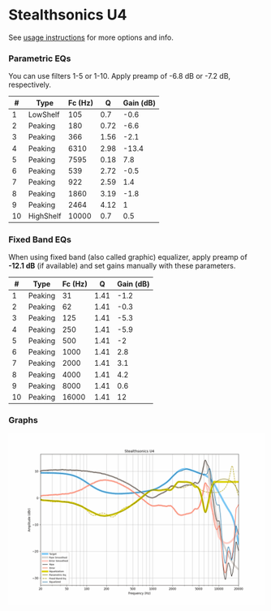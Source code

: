 # Stealthsonics U4
See [usage instructions](https://github.com/jaakkopasanen/AutoEq#usage) for more options and info.

### Parametric EQs
You can use filters 1-5 or 1-10. Apply preamp of -6.8 dB or -7.2 dB, respectively.

|   # | Type      |   Fc (Hz) |    Q |   Gain (dB) |
|-----|-----------|-----------|------|-------------|
|   1 | LowShelf  |       105 | 0.7  |        -0.6 |
|   2 | Peaking   |       180 | 0.72 |        -6.6 |
|   3 | Peaking   |       366 | 1.56 |        -2.1 |
|   4 | Peaking   |      6310 | 2.98 |       -13.4 |
|   5 | Peaking   |      7595 | 0.18 |         7.8 |
|   6 | Peaking   |       539 | 2.72 |        -0.5 |
|   7 | Peaking   |       922 | 2.59 |         1.4 |
|   8 | Peaking   |      1860 | 3.19 |        -1.8 |
|   9 | Peaking   |      2464 | 4.12 |         1   |
|  10 | HighShelf |     10000 | 0.7  |         0.5 |

### Fixed Band EQs
When using fixed band (also called graphic) equalizer, apply preamp of **-12.1 dB** (if available) and set gains manually with these parameters.

|   # | Type    |   Fc (Hz) |    Q |   Gain (dB) |
|-----|---------|-----------|------|-------------|
|   1 | Peaking |        31 | 1.41 |        -1.2 |
|   2 | Peaking |        62 | 1.41 |        -0.3 |
|   3 | Peaking |       125 | 1.41 |        -5.3 |
|   4 | Peaking |       250 | 1.41 |        -5.9 |
|   5 | Peaking |       500 | 1.41 |        -2   |
|   6 | Peaking |      1000 | 1.41 |         2.8 |
|   7 | Peaking |      2000 | 1.41 |         3.1 |
|   8 | Peaking |      4000 | 1.41 |         4.2 |
|   9 | Peaking |      8000 | 1.41 |         0.6 |
|  10 | Peaking |     16000 | 1.41 |        12   |

### Graphs
![](./Stealthsonics%20U4.png)
